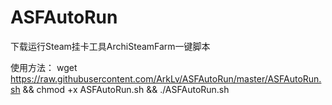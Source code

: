 # ASFAutoRun
下载运行Steam挂卡工具ArchiSteamFarm一键脚本

使用方法：
    wget https://raw.githubusercontent.com/ArkLv/ASFAutoRun/master/ASFAutoRun.sh && chmod +x ASFAutoRun.sh && ./ASFAutoRun.sh
